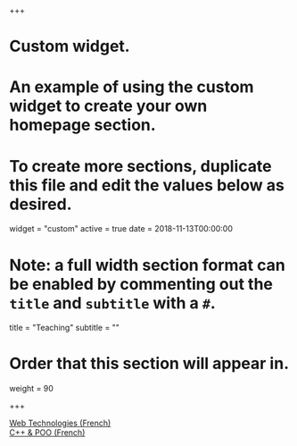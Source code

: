 +++
# Custom widget.
# An example of using the custom widget to create your own homepage section.
# To create more sections, duplicate this file and edit the values below as desired.
widget = "custom"
active = true
date = 2018-11-13T00:00:00

# Note: a full width section format can be enabled by commenting out the `title` and `subtitle` with a `#`.
title = "Teaching"
subtitle = ""

# Order that this section will appear in.
weight = 90

+++


[Web Technologies (French)](https://abainia.net/teaching/web%20technologies/) </br>
[C++ & POO (French)](https://abainia.net/teaching/cpp-poo/) </br>

